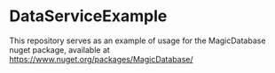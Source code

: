 # DataServiceExample
 
This repository serves as an example of usage for the MagicDatabase nuget package, available at https://www.nuget.org/packages/MagicDatabase/